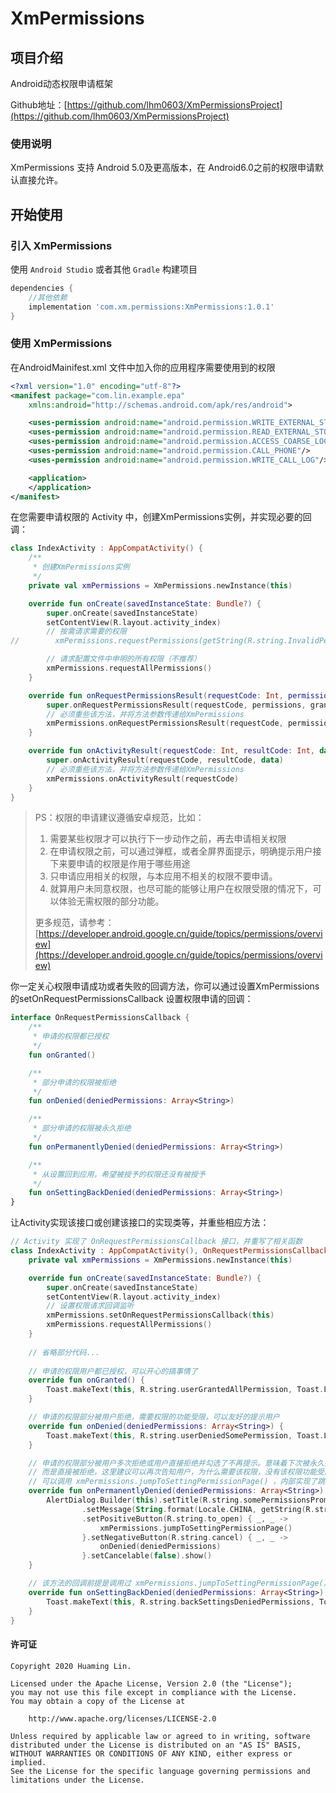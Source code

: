 # XmPermissions

## 项目介绍
Android动态权限申请框架

Github地址：[https://github.com/lhm0603/XmPermissionsProject](https://github.com/lhm0603/XmPermissionsProject)

### 使用说明

XmPermissions 支持 Android 5.0及更高版本，在 Android6.0之前的权限申请默认直接允许。

## 开始使用

### 引入 XmPermissions

使用 `Android Studio` 或者其他 `Gradle` 构建项目

```groovy
dependencies {
    //其他依赖
	implementation 'com.xm.permissions:XmPermissions:1.0.1'
}
```

### 使用 XmPermissions

在AndroidMainifest.xml 文件中加入你的应用程序需要使用到的权限

```xml
<?xml version="1.0" encoding="utf-8"?>
<manifest package="com.lin.example.epa"      				
	xmlns:android="http://schemas.android.com/apk/res/android">

    <uses-permission android:name="android.permission.WRITE_EXTERNAL_STORAGE"/>
    <uses-permission android:name="android.permission.READ_EXTERNAL_STORAGE"/>
    <uses-permission android:name="android.permission.ACCESS_COARSE_LOCATION"/>
    <uses-permission android:name="android.permission.CALL_PHONE"/>
    <uses-permission android:name="android.permission.WRITE_CALL_LOG"/>

    <application>
    </application>
</manifest>
```

在您需要申请权限的 Activity 中，创建XmPermissions实例，并实现必要的回调：

```kotlin
class IndexActivity : AppCompatActivity() {
    /**
     * 创建XmPermissions实例
     */
    private val xmPermissions = XmPermissions.newInstance(this)

    override fun onCreate(savedInstanceState: Bundle?) {
        super.onCreate(savedInstanceState)
        setContentView(R.layout.activity_index)
		// 按需请求需要的权限
//        xmPermissions.requestPermissions(getString(R.string.InvalidPermissionText), Manifest.permission.CALL_PHONE, Manifest.permission.CAMERA)

        // 请求配置文件中申明的所有权限（不推荐）
        xmPermissions.requestAllPermissions()
    }

    override fun onRequestPermissionsResult(requestCode: Int, permissions: Array<out String>, grantResults: IntArray) {
        super.onRequestPermissionsResult(requestCode, permissions, grantResults)
        // 必须重些该方法，并将方法参数传递给XmPermissions
        xmPermissions.onRequestPermissionsResult(requestCode, permissions, grantResults)
    }

    override fun onActivityResult(requestCode: Int, resultCode: Int, data: Intent?) {
        super.onActivityResult(requestCode, resultCode, data)
        // 必须重些该方法，并将方法参数传递给XmPermissions
        xmPermissions.onActivityResult(requestCode)
    }
}
```

> PS：权限的申请建议遵循安卓规范，比如：
>
> 1. 需要某些权限才可以执行下一步动作之前，再去申请相关权限
> 2. 在申请权限之前，可以通过弹框，或者全屏界面提示，明确提示用户接下来要申请的权限是作用于哪些用途
> 3. 只申请应用相关的权限，与本应用不相关的权限不要申请。
> 4. 就算用户未同意权限，也尽可能的能够让用户在权限受限的情况下，可以体验无需权限的部分功能。
>
> 更多规范，请参考：[https://developer.android.google.cn/guide/topics/permissions/overview](https://developer.android.google.cn/guide/topics/permissions/overview)



你一定关心权限申请成功或者失败的回调方法，你可以通过设置XmPermissions的setOnRequestPermissionsCallback 设置权限申请的回调：

```kotlin
interface OnRequestPermissionsCallback {
    /**
     * 申请的权限都已授权
     */
    fun onGranted()

    /**
     * 部分申请的权限被拒绝
     */
    fun onDenied(deniedPermissions: Array<String>)

    /**
     * 部分申请的权限被永久拒绝
     */
    fun onPermanentlyDenied(deniedPermissions: Array<String>)

    /**
     * 从设置回到应用，希望被授予的权限还没有被授予
     */
    fun onSettingBackDenied(deniedPermissions: Array<String>)
}
```



让Activity实现该接口或创建该接口的实现类等，并重些相应方法：

```kotlin
// Activity 实现了 OnRequestPermissionsCallback 接口，并重写了相关函数
class IndexActivity : AppCompatActivity(), OnRequestPermissionsCallback {
    private val xmPermissions = XmPermissions.newInstance(this)

    override fun onCreate(savedInstanceState: Bundle?) {
        super.onCreate(savedInstanceState)
        setContentView(R.layout.activity_index)
        // 设置权限请求回调监听
        xmPermissions.setOnRequestPermissionsCallback(this)
        xmPermissions.requestAllPermissions()
    }
	
    // 省略部分代码...
    
    // 申请的权限用户都已授权，可以开心的搞事情了
    override fun onGranted() {
        Toast.makeText(this, R.string.userGrantedAllPermission, Toast.LENGTH_LONG).show()
    }

    // 申请的权限部分被用户拒绝，需要权限的功能受限，可以友好的提示用户
    override fun onDenied(deniedPermissions: Array<String>) {
        Toast.makeText(this, R.string.userDeniedSomePermission, Toast.LENGTH_LONG).show()
    }

    // 申请的权限部分被用户多次拒绝或用户直接拒绝并勾选了不再提示。意味着下次被永久拒绝的权限不会再有系统权限弹框，
    // 而是直接被拒绝，这里建议可以再次告知用户，为什么需要该权限，没有该权限功能受阻等。并提供UI让用户可以跳转到设置界面去手动打开相应的权限。
    // 可以调用 xmPermissions.jumpToSettingPermissionPage() ，内部实现了跳转到应用设置界面的函数。并且对从设置回到应用也做了回调处理
    override fun onPermanentlyDenied(deniedPermissions: Array<String>) {
        AlertDialog.Builder(this).setTitle(R.string.somePermissionsPromptAgain)
                .setMessage(String.format(Locale.CHINA, getString(R.string.deniedPermissions), deniedPermissions.contentToString()))
                .setPositiveButton(R.string.to_open) { _, _ ->
                    xmPermissions.jumpToSettingPermissionPage()
                }.setNegativeButton(R.string.cancel) { _, _ ->
                    onDenied(deniedPermissions)
                }.setCancelable(false).show()
    }

    // 该方法的回调前提是调用过 xmPermissions.jumpToSettingPermissionPage()，并且用户到了设置界面并没有打开所需要的权限，当用户从设置回到应用时，该方法会被执行。同样意味着权限没有申请成功
    override fun onSettingBackDenied(deniedPermissions: Array<String>) {
        Toast.makeText(this, R.string.backSettingsDeniedPermissions, Toast.LENGTH_LONG).show()
    }
}
```

#### 许可证

```
Copyright 2020 Huaming Lin.

Licensed under the Apache License, Version 2.0 (the "License");
you may not use this file except in compliance with the License.
You may obtain a copy of the License at

    http://www.apache.org/licenses/LICENSE-2.0

Unless required by applicable law or agreed to in writing, software
distributed under the License is distributed on an "AS IS" BASIS,
WITHOUT WARRANTIES OR CONDITIONS OF ANY KIND, either express or implied.
See the License for the specific language governing permissions and
limitations under the License.
```